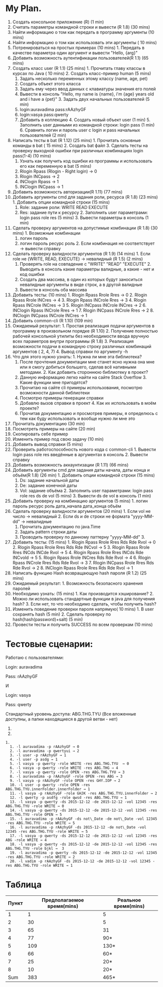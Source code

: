 

#
#

# My Plan.

1. Создать консольное приложение (R)        (1 min)
2. Считать параметры командной строки и вывести (R 1.8) (30 mins)
  1. Найти информацию о том как передать в программу аргументы (10 mins) 
  1. Найти информацию о том как использовать эти аргументы ( 10 mins)
  3. Потренироваться на простых примерах (10 mins)
    1. Передать в качестве параметра один аргумент и вывести &quot;Hello, {arg}&quot;
3. Добавить возможность аутентификации пользователей(R 1.1) (65 mins)
  1. Создать класс user (R 1.1) (25 mins)
    1. Прочитать главу классы в курсах по Java ( 10 mins)
    2. Создать класс-пример human (5 mins)
      1. Задать несколько переменных этому классу (name, age, pet)
      2. Создать объект этого класса
      3. Задать ему через ввод данных с клавиатуры значения его полей
      4. Вывести в консоль &quot;Hello, my name is {name}, i&#39;m {age} years old and i have a {pet}&quot;
    3. Задать двух начальных пользователей (5 min)
      1. login:auravadima  pass:rAAzhyGF
      2. login:vasya                pass:qwerty
      3. Добавить в коллекцию
    4. Создать новый объект user (1 min)
    5. Заполнить user данными из командной строки: login pass (1 min)
    6. Сравнить логин и пароль user с login и pass начальных пользователей (2 min)
  2. Написать тесты в bat (R 1.12) (25 mins)
    1. Прочитать основные команды в bat ( 15 mins)
    2. Создать bat файл
    3. Сделать тесты на проверку выходной ошибки при различных комбинациях login pass(1-4) (10 mins)
      1. Узнать как получить код ошибки из программы и использовать его как переменную в bat (5 mins)
      2. Rlogin Rpass (Rlogin - Right login) → 0
      3. Rlogin INCpass → 2
      4. INClogin Rpass → 1
      5. INClogin INCpass → 1
4. Добавить возможность авторизации(R 1.11) (77 mins)
  1. Добавить аргументы cmd для задания роли, ресурса (R 1.8)  (23 mins)
    1. Добавить опции командной строки (15 mins)
      1. Role: задание роли: WRITE READ EXECUTE
      2. Res: задание пути к ресурсу
    2. Заполнить user параметрами: login pass role res (5 mins)
    3. Вывести параметры в консоль (1 min)
  2. Сделать проверку аргументов на допустимые комбинации (R 1.8) (30 mins)
    1. Возможные комбинации
      1. логин пароль
      2. логин пароль ресурс роль
    2. Если комбинация не соответствует → вывести справку
  3. Сделать проверку валидности аргументов (R 1.9) (14 mins)
    1. Если role не {WRITE, READ, EXECUTE} → невалидный (R 1.5) (2 mins)
      1. Проверять role на совпадение с &quot;WRITE&quot; &quot;READ&quot; &quot;EXECUTE&quot;
    2. Выводить в консоль какие параметры валидные, а какие - нет и код ошибки
      1. Создать два массива, в один из которых будут заноситься невалидные аргументы в виде строк, а в другой валидные
      2. Вывести в консоль оба массива
  4. Добавить тесты: (10 mins)
    1. Rlogin Rpass Rrole Rres  → 0
    2. Rlogin Rpass Rrole INCres → 4
    3. Rlogin Rpass INCrole Rres → 3
    4. Rlogin Rpass INCrole INCres → 3
    5. Rlogin INCpass INCrole INCres → 2
    6. INClogin Rpass INCrole Rres → 1
    7. Rlogin INCpass INCrole Rres → 2
    8. INClogin INCpass INCrole INCres → 1
5. Добавить common-cli (R 1.10) (109 min)
  1. Ожидаемый результат:
    1. Простая реализация подачи аргументов в программу в произвольном порядке (R 1.10)
    2. Получение полностью рабочей консольной утилиты без необходимости ввода вручную всех параметров внутри программы (R 1.8)
    3. Реализация возможности подачи в командную строку различных комбинаций аргументов ( 2, 4, 7)
    4. Вывод справки по аргументу -h
  2. Что для этого нужно узнать:
    1. Нужна ли мне эта библиотека?
      1. После прочтения документации мне станет ясно нужна она мне или я смогу добиться большего, сделав всё нативными методами.
    2. Как добавить стороннюю библиотеку в проект?
      1. Данную информацию легко найти на сайте Stack Overflow
    3. Какие функции мне пригодятся?
      1. Прочитаю на сайте cli примеры использования, посмотрю возможности данной библиотеки
      2. Посмотрю примеры генерации справки
        1. Добавлю вызов справки в проект
    4. Как их использовать в моём проекте?
      1. Прочитав документацию и просмотрев примеры, я определюсь с тем как буду использовать и вообще нужно ли мне это
  3. Прочитать документацию (30 min)
  4. Посмотреть примеры на сайте (20 min)
  5. Скопировать себе пример
  6. Изменить пример под свою задачу (10 min)
  7. Добавить вывод справки (5 mins)
  8. Проверить работоспособность нового кода с common-cli
    1. Вывести login pass role res введённые в аргументах в консоль
    2. Вывести справку
6. Добавить возможность аккаунтизации (R 1.11) (66 mins)
  1. Добавить аргументы cmd для задания даты начала, даты конца и объём(R 1.8)  (26 min)
    1. Добавить опции командной строки (15 mins)
      1. Ds: задание начальной даты
      2. De: задание конечной даты
      3. Vol: задание объёма
    2. Заполнить user параметрами: login pass role res  ds de vol (5 mins)
    3. Вывести ds de vol в консоль (1 min)
  2. Добавить проверку на комбинацию аргументов (5 mins)
    1. логин пароль ресурс роль дата\_начала дата\_конца объём
  3. Сделать проверку валидности аргументов (20 mins)
    1. Если vol не число → невалидный
    2. Если ds и de строки не формата &quot;yyyy-MM-dd&quot; → невалидные
      1. Прочитать документацию по java.Time
      2. Задать pattern строки даты
      3. Проводить проверку по данному паттерну &quot;yyyy-MM-dd&quot;
    3.
  4. Добавить тесты: (15 mins)
    1. Rlogin Rpass Rrole Rres Rds Rde Rvol → 0
    2. Rlogin Rpass Rrole Rres Rds Rde INCvol → 5
    3. Rlogin Rpass Rrole Rres INCds INCde Rvol → 5
    4. Rlogin Rpass Rrole Rres INCds Rde INCvold → 5
    5. Rlogin Rpass Rrole INCres Rds Rde Rvol → 4
    6. Rlogin Rpass INCrole Rres Rds Rde Rvol → 3
    7. Rlogin INCpass Rrole Rres Rds Rde Rvol → 2
    8. INClogin Rpass Rrole Rres Rds Rde Rvol → 1
7. Написать функцию Hash возвращающую hash пароля (R 1.2) (25 mins)
  1. Ожидаемый результат:
    1. Возможность безопасного хранения паролей
  2. Необходимо узнать: (15 mins)
    1. Как производится хэширование?
    2. Можно ли использовать стандартные функции в java для получения hash?
    3. Если нет, то что необходимо сделать, чтобы получить hash?
  3. Изменить поведение проверки пароля напрямую( 10 mins)
    1. В user сохранять hash (5 min)
    2. Сделать проверку по hash(hash(password)+salt) (5 min)
8. Провести тесты и получить SUCCESS по всем проверкам (10 mins)

#

#

# Тестовые сценарии:

Работаю с пользователями:

Login: auravadima

Pass: rAAzhyGF

И

Login: vasya

Pass: qwerty

Стандартный уровень доступа: ABG.THG.TYU (Все вложенные доступны, а папки находящиеся в другой ветви -  нет)

1.
  1.
    1.
      1. -l auravadima -p rAAzhyGF → 0
      2. -l auravadima -p qwertyui → 2
      3. -l user -p rAAzhyGF → 1
      4. -l user -p asdg → 1
      5. -l vasya -p qwerty -role WRITE -res ABG.THG.TYU  → 0
      6. -l vasya -p qwerty -role WRITE -res ABG.THG → 4
      7. -l vasya -p qwerty -role OPEN -res ABG.THG.TYU → 3
      8. -l auravadima -p rAAzhyGF -role OPEN -res ABG → 3
      9. -l vasya -p rAAzhyGF -role OPEN -res GHY.IOP → 2
      10. -l user -p qwerty -role OPEN -res ABG.THG.TYU.innerFolder.innerFolder → 1
      11. -l vasya -p rAAzhyGF -role GHJK -res ABG.THG.TYU.innerFolder → 2
      12. -l qwerty -p asdfg -role qwsd -res ABG.THG.TYU → 1
      13. -l vasya -p qwerty -ds 2015-12-12 -de 2015-12-12 -vol 12345 -res ABG.THG.TYU -role WRITE → 0
      14. -l vasya -p qwerty -ds 2015-12-12 -de 2015-12-12 -vol 12345 -res ABG.THG.TYU -role OPEN → 5
      15. -l auravadima -p rAAzhyGF -ds not\_Date -de not\_Date -vol 12345 -res ABG.THG.TYU -role WRITE → 5
      16. -l auravadima -p rAAzhyGF -ds 2015-12-12 -de not\_Date -vol 12345 -res ABG.THG.TYU -role WRITE → 5
      17. -l vasya -p qwerty -ds 2015-12-12 -de 2015-12-12 -vol 12345 -res ABG -role WRITE → 4
      18. -l vasya -p qwerty -ds 2015-12-12 -de 2015-12-12 -vol 12345 -res ABG.THG.TYU -role bjkl →  3
      19. -l auravadima -p qwerty -ds 2015-12-12 -de 2015-12-12 -vol 12345 -res ABG.THG.TYU -role WRITE → 2
      20. -l vadim -p rAAzhyGF -ds 2015-12-12 -de 2015-12-12 -vol 12345 -res ABG.THG.TYU -role WRITE → 1

# Таблица

| Пункт | Предполагаемое время(mins) | Реальное время(mins) |
| --- | --- | --- |
| 1 | 1 | 5 |
| 2 | 30 | 5 |
| 3 | 65 | 31 |
| 4 | 77 | 90\* |
| 5 | 109 | 130\* |
| 6 | 66 | 60\* |
| 7 | 25 | 20\* |
| 8 | 10 | 20\* |
| Sum | 383 | 465\* |

